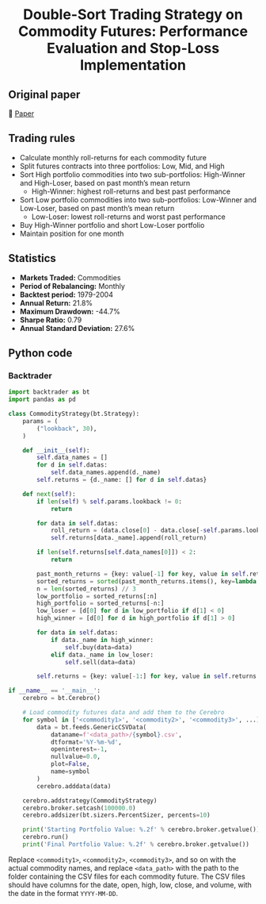 <div align="center">
  <h1>Double-Sort Trading Strategy on Commodity Futures: Performance Evaluation and Stop-Loss Implementation</h1>
</div>

## Original paper

📕 [Paper](https://papers.ssrn.com/sol3/papers.cfm?abstract_id=2614241)

## Trading rules

- Calculate monthly roll-returns for each commodity future
- Split futures contracts into three portfolios: Low, Mid, and High
- Sort High portfolio commodities into two sub-portfolios: High-Winner and High-Loser, based on past month’s mean return
    - High-Winner: highest roll-returns and best past performance
- Sort Low portfolio commodities into two sub-portfolios: Low-Winner and Low-Loser, based on past month’s mean return
    - Low-Loser: lowest roll-returns and worst past performance
- Buy High-Winner portfolio and short Low-Loser portfolio
- Maintain position for one month

## Statistics

- **Markets Traded:** Commodities
- **Period of Rebalancing:** Monthly
- **Backtest period:** 1979-2004
- **Annual Return:** 21.8%
- **Maximum Drawdown:** -44.7%
- **Sharpe Ratio:** 0.79
- **Annual Standard Deviation:** 27.6%

## Python code

### Backtrader

```python
import backtrader as bt
import pandas as pd

class CommodityStrategy(bt.Strategy):
    params = (
        ("lookback", 30),
    )

    def __init__(self):
        self.data_names = []
        for d in self.datas:
            self.data_names.append(d._name)
        self.returns = {d._name: [] for d in self.datas}

    def next(self):
        if len(self) % self.params.lookback != 0:
            return

        for data in self.datas:
            roll_return = (data.close[0] - data.close[-self.params.lookback]) / data.close[-self.params.lookback]
            self.returns[data._name].append(roll_return)

        if len(self.returns[self.data_names[0]]) < 2:
            return

        past_month_returns = {key: value[-1] for key, value in self.returns.items()}
        sorted_returns = sorted(past_month_returns.items(), key=lambda x: x[1])
        n = len(sorted_returns) // 3
        low_portfolio = sorted_returns[:n]
        high_portfolio = sorted_returns[-n:]
        low_loser = [d[0] for d in low_portfolio if d[1] < 0]
        high_winner = [d[0] for d in high_portfolio if d[1] > 0]

        for data in self.datas:
            if data._name in high_winner:
                self.buy(data=data)
            elif data._name in low_loser:
                self.sell(data=data)

        self.returns = {key: value[-1:] for key, value in self.returns.items()}

if __name__ == '__main__':
    cerebro = bt.Cerebro()

    # Load commodity futures data and add them to the Cerebro
    for symbol in ['<commodity1>', '<commodity2>', '<commodity3>', ...]:
        data = bt.feeds.GenericCSVData(
            dataname=f'<data_path>/{symbol}.csv',
            dtformat='%Y-%m-%d',
            openinterest=-1,
            nullvalue=0.0,
            plot=False,
            name=symbol
        )
        cerebro.adddata(data)

    cerebro.addstrategy(CommodityStrategy)
    cerebro.broker.setcash(100000.0)
    cerebro.addsizer(bt.sizers.PercentSizer, percents=10)

    print('Starting Portfolio Value: %.2f' % cerebro.broker.getvalue())
    cerebro.run()
    print('Final Portfolio Value: %.2f' % cerebro.broker.getvalue())
```

Replace `<commodity1>`, `<commodity2>`, `<commodity3>`, and so on with the actual commodity names, and replace `<data_path>` with the path to the folder containing the CSV files for each commodity future. The CSV files should have columns for the date, open, high, low, close, and volume, with the date in the format `YYYY-MM-DD`.